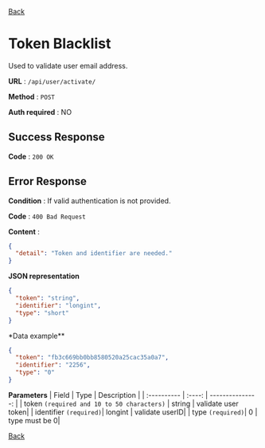 [Back](../README.md)

# Token Blacklist

Used to validate user email address.

**URL** : `/api/user/activate/`

**Method** : `POST`

**Auth required** : NO

## Success Response

**Code** : `200 OK`

## Error Response

**Condition** : If valid authentication is not provided.

**Code** : `400 Bad Request`

**Content** :

```json
{
  "detail": "Token and identifier are needed."
}
```

**JSON representation**

```json
{
  "token": "string",
  "identifier": "longint",
  "type": "short"
}
```

\*Data example\*\*

```json
{
  "token": "fb3c669bb0bb8580520a25cac35a0a7",
  "identifier": "2256",
  "type": "0"
}
```

**Parameters**
| Field | Type | Description |
| :---------- | :----: | ---------------: |
| token `(required and 10 to 50 characters)` | string | validate user token|
| identifier `(required)`| longint | validate userID|
| type `(required)`| 0 | type must be 0|

[Back](../README.md)
